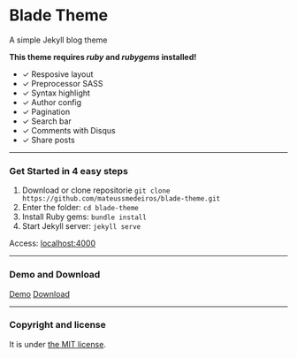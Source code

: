 # Blade Theme

A simple Jekyll blog theme 

**This theme requires *ruby* and *rubygems* installed!**

* ✓ Resposive layout
* ✓ Preprocessor SASS
* ✓ Syntax highlight
* ✓ Author config
* ✓ Pagination
* ✓ Search bar
* ✓ Comments with Disqus
* ✓ Share posts

-----

### Get Started in 4 easy steps

1. Download or clone repositorie `git clone https://github.com/mateussmedeiros/blade-theme.git`
2. Enter the folder: `cd blade-theme`
3. Install Ruby gems: `bundle install`
4. Start Jekyll server: `jekyll serve`

Access: [localhost:4000](http://localhost:4000)

-----

### Demo and Download

[Demo](http://mateussmedeiros.github.io/blade-theme/)
[Download](https://github.com/mateussmedeiros/blade-theme/archive/master.zip)

-----

### Copyright and license

It is under [the MIT license](/LICENSE).
